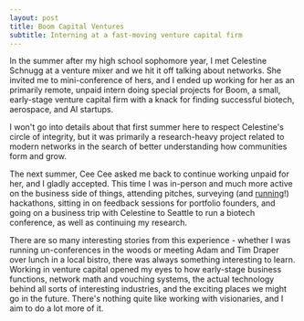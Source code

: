 ```yaml
---
layout: post
title: Boom Capital Ventures
subtitle: Interning at a fast-moving venture capital firm
---
```

In the summer after my high school sophomore year, I met Celestine Schnugg at a venture mixer and we hit it off talking about networks. She invited me to mini-conference of hers, and I ended up working for her as an primarily remote, unpaid intern doing special projects for Boom, a small, early-stage venture capital firm with a knack for finding successful biotech, aerospace, and AI startups. 

I won't go into details about that first summer here to respect Celestine's circle of integrity, but it was primarily a research-heavy project related to modern networks in the search of better understanding how communities form and grow. 

The next summer, Cee Cee asked me back to continue working unpaid for her, and I gladly accepted. This time I was in-person and much more active on the business side of things, attending pitches, surveying (and <a href="/pages/ollms">running</a>!) hackathons, sitting in on feedback sessions for portfolio founders, and going on a business trip with Celestine to Seattle to run a biotech conference, as well as continuing my research. 

There are so many interesting stories from this experience - whether I was running un-conferences in the woods or meeting Adam and Tim Draper over lunch in a local bistro, there was always something interesting to learn. Working in venture capital opened my eyes to how early-stage business functions, network math and vouching systems, the actual technology behind all sorts of interesting industries, and the exciting places we might go in the future. There's nothing quite like working with visionaries, and I aim to do a lot more of it.
